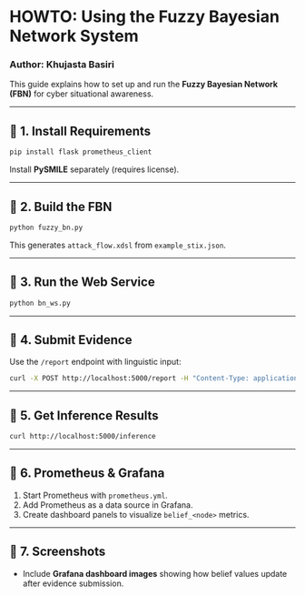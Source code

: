 
# HOWTO: Using the Fuzzy Bayesian Network System
### Author: Khujasta Basiri

This guide explains how to set up and run the **Fuzzy Bayesian Network (FBN)** for cyber situational awareness.

---

## 🔹 1. Install Requirements
```bash
pip install flask prometheus_client
```
Install **PySMILE** separately (requires license).

---

## 🔹 2. Build the FBN
```bash
python fuzzy_bn.py
```
This generates `attack_flow.xdsl` from `example_stix.json`.

---

## 🔹 3. Run the Web Service
```bash
python bn_ws.py
```

---

## 🔹 4. Submit Evidence
Use the `/report` endpoint with linguistic input:
```bash
curl -X POST http://localhost:5000/report -H "Content-Type: application/json" -d '{"T1059":"high","T1566":"moderate"}'
```

---

## 🔹 5. Get Inference Results
```bash
curl http://localhost:5000/inference
```

---

## 🔹 6. Prometheus & Grafana
1. Start Prometheus with `prometheus.yml`.  
2. Add Prometheus as a data source in Grafana.  
3. Create dashboard panels to visualize `belief_<node>` metrics.  

---

## 🔹 7. Screenshots
- Include **Grafana dashboard images** showing how belief values update after evidence submission.

